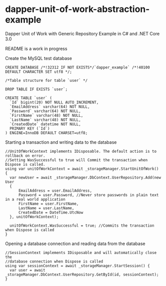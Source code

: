 # dapper-unit-of-work-abstraction-example
Dapper Unit of Work with Generic Repository Example in C# and .NET Core 3.0

README is a work in progress

Create the MySQL test database

```
CREATE DATABASE /*!32312 IF NOT EXISTS*/`dapper_example` /*!40100 DEFAULT CHARACTER SET utf8 */;

/*Table structure for table `user` */

DROP TABLE IF EXISTS `user`;

CREATE TABLE `user` (
  `Id` bigint(20) NOT NULL AUTO_INCREMENT,
  `EmailAddress` varchar(64) NOT NULL,
  `Password` varchar(64) NOT NULL,
  `FirstName` varchar(48) NOT NULL,
  `LastName` varchar(48) NOT NULL,
  `CreatedDate` datetime NOT NULL,
  PRIMARY KEY (`Id`)
) ENGINE=InnoDB DEFAULT CHARSET=utf8;
```

Starting a transaction and writing data to the database 

```
//UnitOfWorkContext implements IDisposable. The default action is to rollback on error.
//Setting WasSuccessful to true will Commit the transaction when Dispose is called.
using var unitOfWorkContext = await _storageManager.StartUnitOfWork() {
  var newUser = await _storageManager.DbContext.UserRepository.Add(new User
  {
      EmailAddress = user.EmailAddress,
      Password = user.Password, //Never store passwords in plain text in a real world application
      FirstName = user.FirstName,
      LastName = user.LastName,
      CreatedDate = DateTime.UtcNow
  }, unitOfWorkContext);

  unitOfWorkContext.WasSuccessful = true; //Commits the transaction when Dispose is called
}
```

Opening a database connection and reading data from the database

```
//SessionContext implements IDisposable and will automatically close the
//database connection when Dispose is called
using var sessionContext = await _storageManager.StartSession() {
  var user = await _storageManager.DbContext.UserRepository.GetById(id, sessionContext);
}
```
